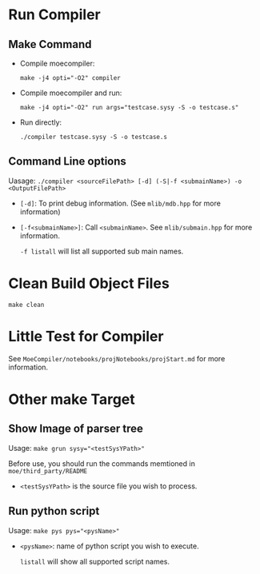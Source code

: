 # Run Compiler

## Make Command

* Compile moecompiler:

    `make -j4 opti="-O2" compiler`

* Compile moecompiler and run:

    `make -j4 opti="-O2" run args="testcase.sysy -S -o testcase.s"`

* Run directly:

    `./compiler testcase.sysy -S -o testcase.s`



## Command Line options

Uasage: `./compiler <sourceFilePath> [-d] (-S|-f <submainName>) -o <OutputFilePath>`

* `[-d]`: To print debug information. (See `mlib/mdb.hpp` for more information)

* `[-f<submainName>]`: Call `<submainName>`. See `mlib/submain.hpp` for more information.

    `-f listall` will list all supported sub main names.



# Clean Build Object Files

`make clean`



# Little Test for Compiler

See `MoeCompiler/notebooks/projNotebooks/projStart.md` for more information.



# Other make Target

## Show Image of parser tree

Usage: `make grun sysy="<testSysYPath>"`

Before use, you should run the commands memtioned in `moe/third_party/README`

* `<testSysYPath>` is the source file you wish to process.



## Run python script

Usage: `make pys pys="<pysName>"`

* `<pysName>`: name of python script you wish to execute.

    `listall` will show all supported script names.
